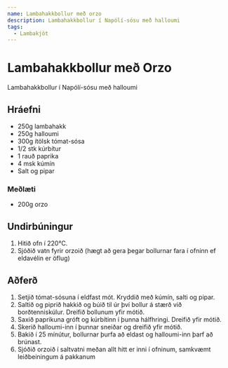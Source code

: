 ```yaml
---
name: Lambahakkbollur með orzo
description: Lambahakkbollur í Napólí-sósu með halloumi
tags:
  - Lambakjöt
---
```


# Lambahakkbollur með Orzo

Lambahakkbollur í Napólí-sósu með halloumi

## Hráefni

- 250g lambahakk
- 250g halloumi
- 300g ítölsk tómat-sósa
- 1/2 stk kúrbítur
- 1 rauð paprika
- 4 msk kúmín
- Salt og pipar

### Meðlæti

- 200g orzo

## Undirbúningur

1. Hitið ofn í 220°C.
1. Sjóðið vatn fyrir orzoið (hægt að gera þegar bollurnar fara í ofninn ef eldavélin er öflug)

## Aðferð

1. Setjið tómat-sósuna í eldfast mót. Kryddið með kúmín, salti og pipar.
2. Saltið og piprið hakkið og búið til úr því bollur á stærð við borðtenniskúlur. Dreifið bollunum yfir mótið.
3. Saxið paprikuna gróft og kúrbítinn í þunna hálfhringi. Dreifið yfir mótið.
4. Skerið halloumi-inn í þunnar sneiðar og dreifið yfir mótið.
5. Bakið í 25 mínútur, bollurnar þurfa að eldast og halloumi-inn þarf að brúnast.
6. Sjóðið orzoið í saltvatni meðan allt hitt er inni í ofninum, samkvæmt leiðbeiningum á pakkanum

